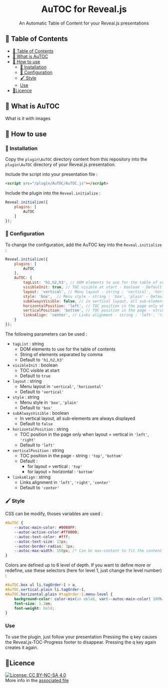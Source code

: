
<div align="center">
<h1>AuTOC for Reveal.js</h1>
  <p>
    An Automatic Table of Content for your Reveal.js presentations
  </p>
</div>



## 📔 Table of Contents

- [📔 Table of Contents](#-table-of-contents)
- [🌟 What is AuTOC](#-what-is-autoc)
- [📖 How to use](#-how-to-use)
	- [🚀 Installation](#-installation)
	- [🧰 Configuration](#-configuration)
	- [🖌️ Style](#️-style)
	- [Use](#use)
- [📝Licence](#licence)



## 🌟 What is AuTOC
What is it with images



## 📖 How to use
### 🚀 Installation
Copy the `plugin\AuTOC` directory content from this repository into the `plugin\AuTOC` directory of your Reveal.js presentation.

Include the script into your presentation file :
```html
<script src="/plugin/AuTOC/AuTOC.js"></script>
```

Include the plugin into the `Reveal.initialize` :
```javascript
Reveal.initialize({
	plugins: [ 
		AuTOC
	]
});
```


### 🧰 Configuration
To change the configuration, add the AuTOC key into the `Reveal.initialize` :
```javascript
Reveal.initialize({
	plugins: [ 
		AuTOC
	],
	AuTOC: {
		tagList: 'h1,h2,h3', // DOM elements to use for the table of contents - string of elements separated by comma - default to 'h1,h2,h3'
		visibleInit: true, // TOC visible at start - boolean - Default to true
		layout: 'vertical', // Menu layout - string : 'vertical', 'horizontal' - Default to 'vertical'
		style: 'box',  // Menu style - string : 'box', 'plain' - Default to 'box'
		subAlwaysVisible: false, // in vertical layout, all sub-elements are always displayed - boolean - Default to false
		horizontalPosition: 'left', // TOC position in the page only when layout = vertical - string : 'left', 'right' - Default to left
		verticalPosition: 'bottom', // TOC position in the page - string : 'top', 'bottom' - Default to top for layout = vertical and bottom for layout = horizontal
		linksAlign: 'center', // Links alignment - string : 'left', 'right', 'center' - Default to center
	}
});
```

The following parameters can be used :
- `tagList` : string 
  - DOM elements to use for the table of contents
  - String of elements separated by comma
  - Default to `'h1,h2,h3'`
- `visibleInit` : boolean
  - TOC visible at start
  - Default to `true`
- `layout` : string
  - Menu layout in `'vertical'`, `'horizontal'`
  - Default to `'vertical'`
- `style` : string
  - Menu style in `'box'`, `'plain'`
  - Default to `'box'`
- `subAlwaysVisible` : boolean
  - In vertical layout, all sub-elements are always displayed
  - Default to `false`
- `horizontalPosition` : string
  - TOC position in the page only when layout = vertical in `'left'`, `'right'`
  - Default to `'left'`
- `verticalPosition` : string
  - TOC position in the page - string : `'top'`, `'bottom'`
  - Default :
    - for layout = vertical : `'top'`
    - for layout = horizontal : `'bottom'`
- `linksAlign` : string
  - Links alignment in `'left'`, `'right'`, `'center'` 
  - Default to `'center'`



### 🖌️ Style
CSS can be modify, thoses variables are used :

```css
#AuTOC {
	--autoc-main-color: #0088FF;
	--autoc-active-color:#ff0000;
	--autoc-text-color: #fff;
	--autoc-text-size: 13px;
	--autoc-border-radius: 3px;
	--autoc-max-width: 150px; /* Can be max-content to fit the content */
}
```

Colors are defined up to 6 level of depth. If you want to define more or redefine, use these selectors (here for level 1, just change the level number) :

```css
#AuTOC.box ul li.tagOrder-1 > a,
#AuTOC.vertical.plain li.tagOrder-1,
#AuTOC.horizontal.plain #tagOrder-1.menu-level {
	background-color: color-mix(in oklab, var(--autoc-main-color) 100%, rgb(35, 35, 35));
	font-size: 1.2em;
	font-weight: bold;
}
```


### Use
To use the plugin, just follow your presentation
Pressing the q key causes the Reveal.js-TOC-Progress footer to disappear. Pressing the q key again creates it again.


## 📝Licence
[![License: CC BY-NC-SA 4.0](https://img.shields.io/badge/License-CC_BY--NC--SA_4.0-lightgrey.svg)](https://creativecommons.org/licenses/by-nc-sa/4.0/)  
More info in the [associated file](licence)

